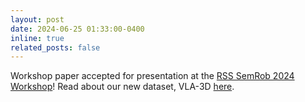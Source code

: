 ```yaml
---
layout: post
date: 2024-06-25 01:33:00-0400
inline: true
related_posts: false
---
```


Workshop paper accepted for presentation at the [RSS SemRob 2024 Workshop](https://semrob.github.io/)! Read about our new dataset, VLA-3D [here](https://semrob.github.io/docs/rss_semrob2024_cr_paper12.pdf).